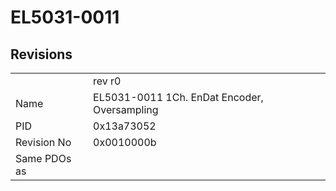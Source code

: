 # EL5031-0011

## Revisions
<table>
<tr>
<td></td>
<td>rev r0</td>
</tr>
<tr>
<td>Name</td>
<td>EL5031-0011 1Ch. EnDat Encoder, Oversampling</td>
</tr>
<tr>
<td>PID</td>
<td>0x13a73052</td>
</tr>
<tr>
<td>Revision No</td>
<td>0x0010000b</td>
</tr>
<tr>
<td>Same PDOs as</td>
<td></td>
</tr>
</table>
